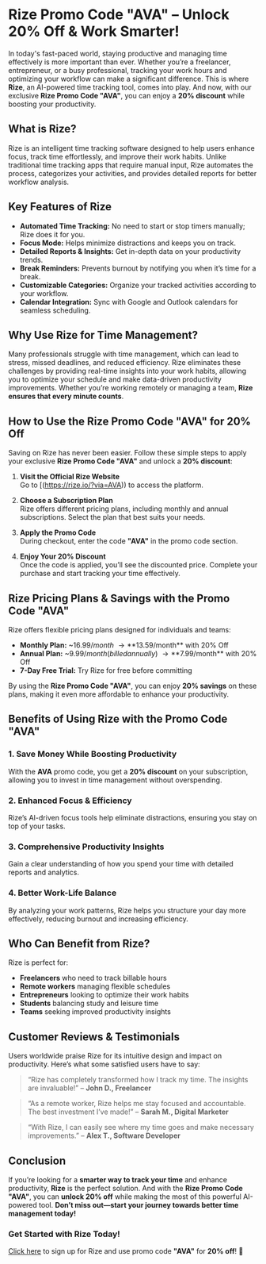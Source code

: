 # Rize Promo Code "AVA" – Unlock 20% Off & Work Smarter!


In today's fast-paced world, staying productive and managing time effectively is more important than ever. Whether you’re a freelancer, entrepreneur, or a busy professional, tracking your work hours and optimizing your workflow can make a significant difference. This is where **Rize**, an AI-powered time tracking tool, comes into play. And now, with our exclusive **Rize Promo Code "AVA"**, you can enjoy a **20% discount** while boosting your productivity.

## What is Rize?

Rize is an intelligent time tracking software designed to help users enhance focus, track time effortlessly, and improve their work habits. Unlike traditional time tracking apps that require manual input, Rize automates the process, categorizes your activities, and provides detailed reports for better workflow analysis.

## Key Features of Rize

- **Automated Time Tracking:** No need to start or stop timers manually; Rize does it for you.
- **Focus Mode:** Helps minimize distractions and keeps you on track.
- **Detailed Reports & Insights:** Get in-depth data on your productivity trends.
- **Break Reminders:** Prevents burnout by notifying you when it’s time for a break.
- **Customizable Categories:** Organize your tracked activities according to your workflow.
- **Calendar Integration:** Sync with Google and Outlook calendars for seamless scheduling.

## Why Use Rize for Time Management?

Many professionals struggle with time management, which can lead to stress, missed deadlines, and reduced efficiency. Rize eliminates these challenges by providing real-time insights into your work habits, allowing you to optimize your schedule and make data-driven productivity improvements. Whether you’re working remotely or managing a team, **Rize ensures that every minute counts**.

## How to Use the Rize Promo Code "AVA" for 20% Off

Saving on Rize has never been easier. Follow these simple steps to apply your exclusive **Rize Promo Code "AVA"** and unlock a **20% discount**:

1. **Visit the Official Rize Website**  
   Go to [(https://rize.io/?via=AVA)) to access the platform.

2. **Choose a Subscription Plan**  
   Rize offers different pricing plans, including monthly and annual subscriptions. Select the plan that best suits your needs.

3. **Apply the Promo Code**  
   During checkout, enter the code **"AVA"** in the promo code section.

4. **Enjoy Your 20% Discount**  
   Once the code is applied, you’ll see the discounted price. Complete your purchase and start tracking your time effectively.

## Rize Pricing Plans & Savings with the Promo Code "AVA"

Rize offers flexible pricing plans designed for individuals and teams:

- **Monthly Plan:** ~$16.99/month~ → **$13.59/month** with 20% Off
- **Annual Plan:** ~$9.99/month (billed annually)~ → **$7.99/month** with 20% Off
- **7-Day Free Trial:** Try Rize for free before committing

By using the **Rize Promo Code "AVA"**, you can enjoy **20% savings** on these plans, making it even more affordable to enhance your productivity.

## Benefits of Using Rize with the Promo Code "AVA"

### 1. Save Money While Boosting Productivity  
With the **AVA** promo code, you get a **20% discount** on your subscription, allowing you to invest in time management without overspending.

### 2. Enhanced Focus & Efficiency  
Rize’s AI-driven focus tools help eliminate distractions, ensuring you stay on top of your tasks.

### 3. Comprehensive Productivity Insights  
Gain a clear understanding of how you spend your time with detailed reports and analytics.

### 4. Better Work-Life Balance  
By analyzing your work patterns, Rize helps you structure your day more effectively, reducing burnout and increasing efficiency.

## Who Can Benefit from Rize?

Rize is perfect for:

- **Freelancers** who need to track billable hours
- **Remote workers** managing flexible schedules
- **Entrepreneurs** looking to optimize their work habits
- **Students** balancing study and leisure time
- **Teams** seeking improved productivity insights

## Customer Reviews & Testimonials

Users worldwide praise Rize for its intuitive design and impact on productivity. Here’s what some satisfied users have to say:

> “Rize has completely transformed how I track my time. The insights are invaluable!” – **John D., Freelancer**

> “As a remote worker, Rize helps me stay focused and accountable. The best investment I’ve made!” – **Sarah M., Digital Marketer**

> “With Rize, I can easily see where my time goes and make necessary improvements.” – **Alex T., Software Developer**

## Conclusion

If you’re looking for a **smarter way to track your time** and enhance productivity, **Rize** is the perfect solution. And with the **Rize Promo Code "AVA"**, you can **unlock 20% off** while making the most of this powerful AI-powered tool. **Don’t miss out—start your journey towards better time management today!**

### Get Started with Rize Today!

[Click here]((https://rize.io/?via=AVA)) to sign up for Rize and use promo code **"AVA"** for **20% off**! 🚀
